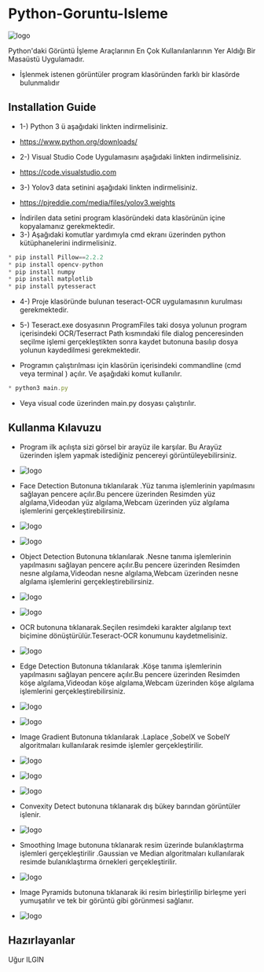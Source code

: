 # Python-Goruntu-Isleme
![logo](/SS/logo.png)

Python'daki Görüntü İşleme Araçlarının En Çok Kullanılanlarının Yer Aldığı Bir Masaüstü Uygulamadır.
* İşlenmek istenen görüntüler program klasöründen farklı bir klasörde bulunmalıdır
## Installation Guide
* 1-) Python 3 ü aşağıdaki linkten indirmelisiniz.
- https://www.python.org/downloads/
* 2-) Visual Studio Code Uygulamasını aşağıdaki linkten indirmelisiniz.
 - https://code.visualstudio.com
* 3-) Yolov3 data setinini aşağıdaki linkten indirmelisiniz.
- https://pjreddie.com/media/files/yolov3.weights
* İndirilen data setini program klasöründeki data klasörünün içine kopyalamanız gerekmektedir.
* 3-) Aşağıdaki komutlar yardımıyla  cmd ekranı üzerinden python kütüphanelerini indirmelisiniz.
~~~javascript
* pip install Pillow==2.2.2
* pip install opencv-python
* pip install numpy
* pip install matplotlib
* pip install pytesseract
~~~
* 4-) Proje klasöründe bulunan teseract-OCR uygulamasının kurulması gerekmektedir.
* 5-) Teseract.exe dosyasının ProgramFiles taki dosya yolunun program içerisindeki OCR/Teserract Path  kısmındaki file dialog penceresinden seçilme işlemi gerçekleştikten sonra kaydet butonuna basılıp dosya yolunun kaydedilmesi gerekmektedir.

* Programın çalıştırılması için klasörün içerisindeki commandline (cmd veya terminal ) açılır. Ve aşağıdaki komut kullanılır.
~~~javascript
* python3 main.py
~~~
* Veya visual code üzerinden main.py dosyası çalıştırılır.
## Kullanma Kılavuzu
* Program ilk açılışta sizi görsel bir arayüz ile karşılar. Bu Arayüz üzerinden işlem yapmak istediğiniz pencereyi görüntüleyebilirsiniz.
* ![logo](/SS/1.png)
* Face Detection Butonuna tıklanılarak .Yüz tanıma işlemlerinin yapılmasını sağlayan pencere açılır.Bu pencere üzerinden Resimden yüz algılama,Videodan yüz algılama,Webcam üzerinden yüz algılama işlemlerini gerçekleştirebilirsiniz.
* ![logo](/SS/2.png)
* ![logo](/SS/3.png)
* Object Detection Butonuna tıklanılarak .Nesne tanıma işlemlerinin yapılmasını sağlayan pencere açılır.Bu pencere üzerinden Resimden nesne algılama,Videodan nesne algılama,Webcam üzerinden nesne algılama işlemlerini gerçekleştirebilirsiniz.
* ![logo](/SS/4.png)
* ![logo](/SS/5.png)
* OCR butonuna tıklanarak.Seçilen resimdeki karakter algılanıp text biçimine dönüştürülür.Teseract-OCR konumunu kaydetmelisiniz.
* ![logo](/SS/6.png)
* Edge Detection Butonuna tıklanılarak .Köşe tanıma işlemlerinin yapılmasını sağlayan pencere açılır.Bu pencere üzerinden Resimden köşe algılama,Videodan köşe algılama,Webcam üzerinden köşe algılama işlemlerini gerçekleştirebilirsiniz.
* ![logo](/SS/7.png)
* ![logo](/SS/8.png)
* Image Gradient Butonuna tıklanılarak .Laplace ,SobelX ve SobelY algoritmaları kullanılarak resimde işlemler gerçekleştirilir.
* ![logo](/SS/9.png)
* ![logo](/SS/10.png)
* ![logo](/SS/11.png)
* Convexity Detect butonuna tıklanarak dış bükey barından görüntüler işlenir.
* ![logo](/SS/12.png)
* Smoothing Image butonuna tıklanarak resim üzerinde bulanıklaştırma işlemleri gerçekleştirilir .Gaussian ve Median algoritmaları kullanılarak resimde bulanıklaştırma örnekleri gerçekleştirilir.

* ![logo](/SS/13.png)
* Image  Pyramids butonuna tıklanarak iki resim birleştirilip birleşme yeri yumuşatılır ve tek bir görüntü gibi görünmesi sağlanır.

* ![logo](/SS/14.png)
## Hazırlayanlar
Uğur ILGIN
